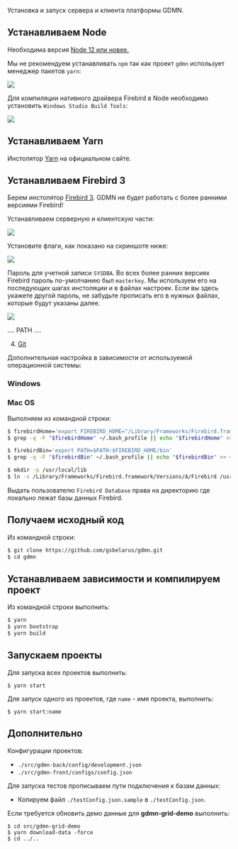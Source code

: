 Установка и запуск сервера и клиента платформы GDMN.

## Устанавливаем Node

Необходима версия [Node 12 или новее.](https://nodejs.org/en/download/)

Мы не рекомендуем устанавливать `npm` так как проект `gdmn` использует менеджер пакетов `yarn`:

![](setup.ru.node1.jpg)

Для компиляции нативного драйвера Firebird в Node необходимо установить `Windows Studio Build Tools`:

![](setup.ru.node2.jpg)

## Устанавливаем Yarn

Инстолятор [Yarn](https://yarnpkg.com/en/docs/install) на официальном сайте.

## Устанавливаем Firebird 3

Берем инстолятор [Firebird 3](https://www.firebirdsql.org/en/server-packages/). GDMN не будет работать с более ранними версиями Firebird!

Устанавливаем серверную и клиентскую части:

![](setup.ru.fb1.jpg)

Установите флаги, как показано на скриншоте ниже:

![](setup.ru.fb2.jpg)

Пароль для учетной записи `SYSDBA`. Во всех более ранних версиях Firebird пароль по-умолчанию был `masterkey`. Мы используем его на последующих шагах инстоляции и в файлах настроек. Если вы здесь укажете другой пароль, не забудьте прописать его в нужных файлах, которые будут указаны далее.

![](setup.ru.fb3.jpg)

....
PATH
....

4. [Git](https://git-scm.com/downloads)

Дополнительная настройка в зависимости от используемой операционной системы:

### Windows

      
### Mac OS

Выполняем из командной строки:

````sh
$ firebirdHome='export FIREBIRD_HOME="/Library/Frameworks/Firebird.framework/Resources"'
$ grep -q -F "$firebirdHome" ~/.bash_profile || echo "$firebirdHome" >> ~/.bash_profile

$ firebirdBin='export PATH=$PATH:$FIREBIRD_HOME/bin'
$ grep -q -F "$firebirdBin" ~/.bash_profile || echo "$firebirdBin" >> ~/.bash_profile

$ mkdir -p /usr/local/lib 
$ ln -s /Library/Frameworks/Firebird.framework/Versions/A/Firebird /usr/local/lib/libfbclient.dylib
````

Выдать пользователю `Firebird Database` права на директорию где локально лежат базы данных Firebird.

## Получаем исходный код

Из командной строки:

```sh
$ git clone https://github.com/gsbelarus/gdmn.git
$ cd gdmn
```

## Устанавливаем зависимости и компилируем проект

Из командной строки выполнить:

```sh
$ yarn
$ yarn bootstrap
$ yarn build
```

## Запускаем проекты

Для запуска всех проектов выполнить:

    $ yarn start

Для запуск одного из проектов, где ```name``` - имя проекта, выполнить:

    $ yarn start:name

## Дополнительно

Конфигурации проектов:

- ```./src/gdmn-back/config/development.json```
- ```./src/gdmn-front/configs/config.json```

Для запуска тестов прописываем пути подключения к базам данных:
- Копируем файл ```./testConfig.json.sample``` в ```./testConfig.json```.

Если требуется обновить демо данные для **gdmn-grid-demo** выполнить:

    $ cd src/gdmn-grid-demo
    $ yarn download-data -force
    $ cd ../..

